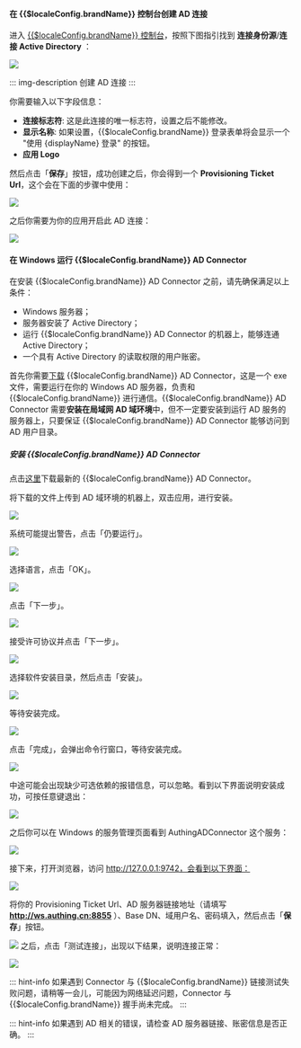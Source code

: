 #### 在 {{$localeConfig.brandName}} 控制台创建 AD 连接

进入 [{{$localeConfig.brandName}} 控制台](https://console.authing.cn/console/userpool)，按照下图指引找到  **连接身份源**/**连接 Active Directory** ：

![](https://cdn.authing.cn/img/20210126190459.png)

::: img-description
创建 AD 连接
:::

你需要输入以下字段信息：

- **连接标志符**: 这是此连接的唯一标志符，设置之后不能修改。
- **显示名称**: 如果设置，{{$localeConfig.brandName}} 登录表单将会显示一个 "使用 {displayName} 登录" 的按钮。
- **应用 Logo**

然后点击「**保存**」按钮，成功创建之后，你会得到一个 **Provisioning Ticket Url**，这个会在下面的步骤中使用：

![](https://cdn.authing.cn/blog/20201109141645.png)

之后你需要为你的应用开启此 AD 连接：

![](https://cdn.authing.cn/img/20210126190629.png)

#### 在 Windows 运行 {{$localeConfig.brandName}} AD Connector

在安装 {{$localeConfig.brandName}} AD Connector 之前，请先确保满足以上条件：

- Windows 服务器；
- 服务器安装了 Active Directory；
- 运行 {{$localeConfig.brandName}} AD Connector 的机器上，能够连通 Active Directory；
- 一个具有 Active Directory 的读取权限的用户账密。

首先你需要[下载](https://download.authing.cn/app/{{$localeConfig.brandName}}-AD-Connector-latest.exe) {{$localeConfig.brandName}} AD Connector，这是一个 exe 文件，需要运行在你的 Windows AD 服务器，负责和 {{$localeConfig.brandName}} 进行通信。{{$localeConfig.brandName}} AD Connector 需要**安装在局域网 AD 域环境**中，但不一定要安装到运行 AD 服务的服务器上，只要保证 {{$localeConfig.brandName}} AD Connector 能够访问到 AD 用户目录。

##### 安装 {{$localeConfig.brandName}} AD Connector

点击[这里](https://download.authing.cn/app/{{$localeConfig.brandName}}-AD-Connector-latest.exe)下载最新的 {{$localeConfig.brandName}} AD Connector。

将下载的文件上传到 AD 域环境的机器上，双击应用，进行安装。

![](https://cdn.authing.cn/docs/20200414213654.png)

系统可能提出警告，点击「仍要运行」。

![](https://cdn.authing.cn/blog/image%20%28521%29.png)

选择语言，点击「OK」。

![](https://cdn.authing.cn/docs/20200414213931.png)

点击「下一步」。

![](https://cdn.authing.cn/blog/20201109213415.png)

接受许可协议并点击「下一步」。

![](https://cdn.authing.cn/blog/20201109213443.png)

选择软件安装目录，然后点击「安装」。

![](https://cdn.authing.cn/blog/20201109213500.png)

等待安装完成。

![](https://cdn.authing.cn/blog/20201109213517.png)

点击「完成」，会弹出命令行窗口，等待安装完成。

![](https://cdn.authing.cn/docs/20200414214751.png)

中途可能会出现缺少可选依赖的报错信息，可以忽略。看到以下界面说明安装成功，可按任意键退出：

![](https://cdn.authing.cn/docs/20200414214912.png)

之后你可以在 Windows 的服务管理页面看到  AuthingADConnector 这个服务：

![](https://cdn.authing.cn/blog/20201109214605.png)

接下来，打开浏览器，访问 http://127.0.0.1:9742，会看到以下界面：

![](https://cdn.authing.cn/docs/eirog1.png)

将你的 Provisioning Ticket Url、AD 服务器链接地址（请填写 **http://ws.authing.cn:8855** ）、Base DN、域用户名、密码填入，然后点击「**保存**」按钮。

![](https://cdn.authing.cn/docs/serths2.png)
之后，点击「测试连接」，出现以下结果，说明连接正常：

![](https://cdn.authing.cn/docs/20200414220049.png)

::: hint-info
如果遇到 Connector 与 {{$localeConfig.brandName}} 链接测试失败问题，请稍等一会儿，可能因为网络延迟问题，Connector 与 {{$localeConfig.brandName}} 握手尚未完成。
:::

::: hint-info
如果遇到 AD 相关的错误，请检查 AD 服务器链接、账密信息是否正确。
:::
